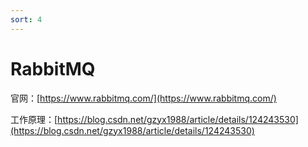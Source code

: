 ```yaml
---
sort: 4
---
```

# RabbitMQ

官网：[https://www.rabbitmq.com/](https://www.rabbitmq.com/)

工作原理：[https://blog.csdn.net/gzyx1988/article/details/124243530](https://blog.csdn.net/gzyx1988/article/details/124243530)

